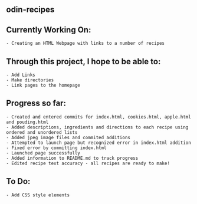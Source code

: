 ## odin-recipes
## Currently Working On:
    - Creating an HTML Webpage with links to a number of recipes

## Through this project, I hope to be able to:
    - Add Links
    - Make directories
    - Link pages to the homepage

## Progress so far:
    - Created and entered commits for index.html, cookies.html, apple.html and pouding.html
    - Added descriptions, ingredients and directions to each recipe using ordered and unordered lists
    - Added jpeg image files and commited additions
    - Attempted to launch page but recognized error in index.html addition
    - Fixed error by committing index.html 
    - Launched page successfully 
    - Added information to README.md to track progress
    - Edited recipe text accuracy - all recipes are ready to make!

## To Do:
    - Add CSS style elements 
